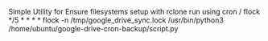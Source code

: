 Simple Utility for
Ensure filesystems setup with rclone
run using cron / flock
*/5 * * * * flock -n /tmp/google_drive_sync.lock /usr/bin/python3 /home/ubuntu/google-drive-cron-backup/script.py
